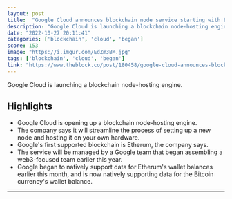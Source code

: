```yaml
---
layout: post
title:  "Google Cloud announces blockchain node service starting with Ethereum"
description: "Google Cloud is launching a blockchain node-hosting engine."
date: "2022-10-27 20:11:41"
categories: ['blockchain', 'cloud', 'began']
score: 153
image: "https://i.imgur.com/EdZm3BM.jpg"
tags: ['blockchain', 'cloud', 'began']
link: "https://www.theblock.co/post/180458/google-cloud-announces-blockchain-node-service-starting-with-ethereum"
---
```


Google Cloud is launching a blockchain node-hosting engine.

## Highlights

- Google Cloud is opening up a blockchain node-hosting engine.
- The company says it will streamline the process of setting up a new node and hosting it on your own hardware.
- Google's first supported blockchain is Etherum, the company says.
- The service will be managed by a Google team that began assembling a web3-focused team earlier this year.
- Google began to natively support data for Etherum's wallet balances earlier this month, and is now natively supporting data for the Bitcoin currency's wallet balance.

---
